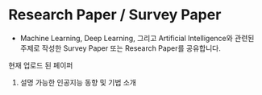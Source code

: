 # Research Paper / Survey Paper

- Machine Learning, Deep Learning, 그리고 Artificial Intelligence와 관련된 주제로 작성한 Survey Paper 또는 Research Paper를 공유합니다.

현재 업로드 된 페이퍼
1. 설명 가능한 인공지능 동향 및 기법 소개
